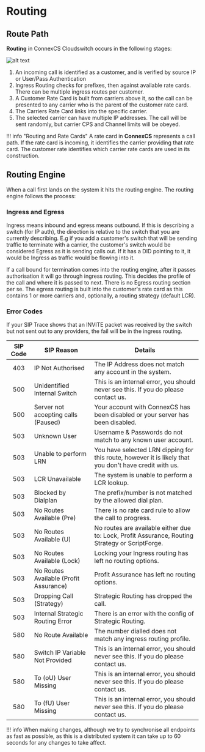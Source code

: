 # Routing

## Route Path

**Routing** in ConnexCS Cloudswitch occurs in the following stages:

![alt text][call-flow]

1. An incoming call is identified as a customer, and is verified by source IP or User/Pass Authentication
2. Ingress Routing checks for prefixes, then against available rate cards. There can be multiple ingress routes per customer.
3. A Customer Rate Card is built from carriers above it, so the call can be presented to any carrier who is the parent of the customer rate card.
4. The Carriers Rate Card links into the specific carrier.
5. The selected carrier can have multiple IP addresses. The call will be sent randomly, but carrier CPS and Channel limits will be obeyed.

!!! info "Routing and Rate Cards"
    A rate card in **ConnexCS** represents a call path. If the rate card is incoming, it identifies the carrier providing that rate card. The customer rate identifies which carrier rate cards are used in its construction.


## Routing Engine
When a call first lands on the system it hits the routing engine. The routing engine follows the process:

### Ingress and Egress

Ingress means inbound and egress means outbound. If this is describing a switch (for IP auth), the direction is relative to the switch
that you are currently describing. E.g if you add a customer's switch that will be sending traffic to terminate with a carrier, the customer's switch would be considered Egress as it is sending calls out. If it has a DID pointing to it, it would be Ingress as traffic would be flowing into it.

If a call bound for termination comes into the routing engine, after it passes authorisation it will go through ingress routing. This decides the profile of the call and where it is passed to next. There is no Egress routing section per se. The egress routing is built into the customer's rate card as this contains 1 or more carriers and, optionally, a routing strategy (default LCR).

### Error Codes
If your SIP Trace shows that an INVITE packet was received by the switch but not sent out to any providers, the fail will be in the ingress routing.



| SIP Code | SIP Reason                             | Details                                                                                                |
|:--------:|----------------------------------------|--------------------------------------------------------------------------------------------------------|
|    403   | IP Not Authorised                      | The IP Address does not match any account in the system.                                               |
|    500   | Unidentified Internal Switch           | This is an internal error, you should never see this. If you do please contact us.                     |
|    500   | Server not accepting calls (Paused)    | Your account with ConnexCS has been disabled or your server has been disabled.                         |
|    503   | Unknown User                           | Username & Passwords do not match to any known user account.                                           |
|    503   | Unable to perform LRN                  | You have selected LRN dipping for this route, however it is likely that you don't have credit with us. |
|    503   | LCR Unavailable                        | The system is unable to perform a LCR lookup.                                                          |
|    503   | Blocked by Dialplan                    | The prefix/number is not matched by the allowed dial plan.                                             |
|    503   | No Routes Available (Pre)              | There is no rate card rule to allow the call to progress.                                              |
|    503   | No Routes Available (U)                | No routes are available either due to: Lock, Profit Assurance, Routing Strategy or ScriptForge.        |
|    503   | No Routes Available (Lock)             | Locking your Ingress routing has left no routing options.                                              |
|    503   | No Routes Available (Profit Assurance) | Profit Assurance has left no routing options.                                                          |
|    503   | Dropping Call (Strategy)               | Strategic Routing has dropped the call.                                                                |
|    503   | Internal Strategic Routing Error       | There is an error with the config of Strategic Routing.                                                |
|    580   | No Route Available                     | The number dialled does not match any ingress routing profile.                                         |
|    580   | Switch IP Variable Not Provided        | This is an internal error, you should never see this. If you do please contact us.                     |
|    580   | To (oU) User Missing                   | This is an internal error, you should never see this. If you do please contact us.                     |
|    580   | To (fU) User Missing                   | This is an internal error, you should never see this. If you do please contact us.                     |

!!! info
    When making changes, although we try to synchronise all endpoints as fast as possible, as this is a distributed system it can take up to 60 seconds for any changes to take affect.


[call-flow]: https://github.com/digipigeon/connexcs-user-docs/blob/master/img/call-flow.jpg "Call-Flow"


